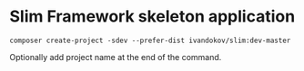 # Slim Framework skeleton application

```
composer create-project -sdev --prefer-dist ivandokov/slim:dev-master
```
Optionally add project name at the end of the command.  